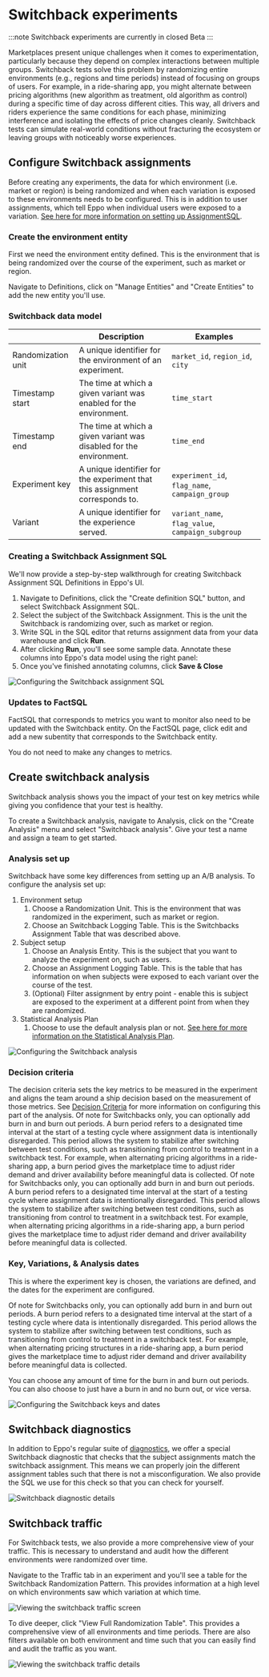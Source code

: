 # Switchback experiments

:::note
Switchback experiments are currently in closed Beta
:::

Marketplaces present unique challenges when it comes to experimentation, particularly because they depend on complex interactions between multiple groups. Switchback tests solve this problem by randomizing entire environments (e.g., regions and time periods) instead of focusing on groups of users. For example, in a ride-sharing app, you might alternate between pricing algorithms (new algorithm as treatment, old algorithm as control) during a specific time of day across different cities. This way, all drivers and riders experience the same conditions for each phase, minimizing interference and isolating the effects of price changes cleanly. Switchback tests can simulate real-world conditions without fracturing the ecosystem or leaving groups with noticeably worse experiences.

## Configure Switchback assignments

Before creating any experiments, the data for which environment (i.e. market or region) is being randomized and when each variation is exposed to these environments needs to be configured. This is in addition to user assignments, which tell Eppo when individual users were exposed to a variation. [See here for more information on setting up AssignmentSQL](/data-management/definitions/assignment-sql).

### Create the environment entity
First we need the environment entity defined. This is the environment that is being randomized over the course of the experiment, such as market or region.

Navigate to Definitions, click on "Manage Entities" and "Create Entities" to add the new entity you'll use.

### Switchback data model

|       | Description | Examples |
|-------|-------------|---------|
| Randomization unit | A unique identifier for the environment of an experiment. | `market_id`, `region_id`, `city`  |
| Timestamp start | The time at which a given variant was enabled for the environment. | `time_start` |
| Timestamp end | The time at which a given variant was disabled for the environment. | `time_end` |
| Experiment key | A unique identifier for the experiment that this assignment corresponds to. | `experiment_id`, `flag_name`, `campaign_group` |
| Variant | A unique identifier for the experience served. | `variant_name`, `flag_value`, `campaign_subgroup` | 

### Creating a Switchback Assignment SQL

We'll now provide a step-by-step walkthrough for creating Switchback Assignment SQL Definitions in Eppo's UI.
1. Navigate to Definitions, click the "Create definition SQL" button, and select Switchback Assignment SQL.
2. Select the subject of the Switchback Assignment. This is the unit the Switchback is randomizing over, such as market or region.
3. Write SQL in the SQL editor that returns assignment data from your data warehouse and click **Run**. 
4. After clicking **Run**, you'll see some sample data. Annotate these columns into Eppo's data model using the right panel:
5. Once you've finished annotating columns, click **Save & Close**

![Configuring the Switchback assignment SQL](/img/experiments/switchbacks/switchback-assignments.png)
   
### Updates to FactSQL
FactSQL that corresponds to metrics you want to monitor also need to be updated with the Switchback entity. On the FactSQL page, click edit and add a new subentity that corresponds to the Switchback entity. 

You do not need to make any changes to metrics.

## Create switchback analysis

Switchback analysis shows you the impact of your test on key metrics while giving you confidence that your test is healthy.

To create a Switchback analysis, navigate to Analysis, click on the "Create Analysis" menu and select "Switchback analysis". Give your test a name and assign a team to get started.

### Analysis set up

Switchback have some key differences from setting up an A/B analysis. To configure the analysis set up:
1. Environment setup
   1. Choose a Randomization Unit. This is the environment that was randomized in the experiment, such as market or region.
   2. Choose an Switchback Logging Table. This is the Switchbacks Assignment Table that was described above.
2. Subject setup
   1. Choose an Analysis Entity. This is the subject that you want to analyze the experiment on, such as users.
   2. Choose an Assignment Logging Table. This is the table that has information on when subjects were exposed to each variant over the course of the test.
   3. (Optional) Filter assignment by entry point - enable this is subject are exposed to the experiment at a different point from when they are randomized.
3. Statistical Analysis Plan
   1. Choose to use the default analysis plan or not. [See here for more information on the Statistical Analysis Plan](/experiment-analysis/configuration/analysis-plans).

![Configuring the Switchback analysis](/img/experiments/switchbacks/switchback-analysis-setup.png)

### Decision criteria

The decision criteria sets the key metrics to be measured in the experiment and aligns the team around a ship decision based on the measurement of those metrics. See [Decision Criteria](/experiment-analysis/configuration/protocols/#decision-criteria) for more information on configuring this part of the analysis.
Of note for Switchbacks only, you can optionally add burn in and burn out periods. A burn period refers to a designated time interval at the start of a testing cycle where  assignment data is intentionally disregarded. This period allows the system to stabilize after switching between test conditions, such as transitioning from control to treatment in a switchback test. For example, when alternating pricing algorithms in a ride-sharing app, a burn period gives the marketplace time to adjust rider demand and driver availability before meaningful data is collected.
Of note for Switchbacks only, you can optionally add burn in and burn out periods. A burn period refers to a designated time interval at the start of a testing cycle where  assignment data is intentionally disregarded. This period allows the system to stabilize after switching between test conditions, such as transitioning from control to treatment in a switchback test. For example, when alternating pricing algorithms in a ride-sharing app, a burn period gives the marketplace time to adjust rider demand and driver availability before meaningful data is collected.

### Key, Variations, & Analysis dates

This is where the experiment key is chosen, the variations are defined, and the dates for the experiment are configured.

Of note for Switchbacks only, you can optionally add burn in and burn out periods. A burn period refers to a designated time interval at the start of a testing cycle where data is intentionally disregarded. This period allows the system to stabilize after switching between test conditions, such as transitioning from control to treatment in a switchback test. For example, when alternating pricing structures in a ride-sharing app, a burn period gives the marketplace time to adjust rider demand and driver availability before meaningful data is collected.

You can choose any amount of time for the burn in and burn out periods. You can also choose to just have a burn in and no burn out, or vice versa.

![Configuring the Switchback keys and dates](/img/experiments/switchbacks/switchback-keys.png)

## Switchback diagnostics

In addition to Eppo's regular suite of [diagnostics](/experiment-analysis/diagnostics), we offer a special Switchback diagnostic that checks that the subject assignments match the switchback assignment. This means we can properly join the different assignment tables such that there is not a misconfiguration. We also provide the SQL we use for this check so that you can check for yourself.

![Switchback diagnostic details](/img/experiments/switchbacks/switchback-diagnostic.png)

## Switchback traffic

For Switchback tests, we also provide a more comprehensive view of your traffic. This is necessary to understand and audit how the different environments were randomized over time.

Navigate to the Traffic tab in an experiment and you'll see a table for the Switchback Randomization Pattern. This provides information at a high level on which environments saw which variation at which time. 

![Viewing the switchback traffic screen](/img/experiments/switchbacks/switchback-traffic.png)

To dive deeper, click "View Full Randomization Table". This provides a comprehensive view of all environments and time periods. There are also filters available on both environment and time such that you can easily find and audit the traffic as you want.

![Viewing the switchback traffic details](/img/experiments/switchbacks/switchback-traffic-details.png)